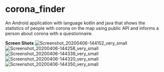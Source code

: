 # corona_finder

An Android application with language kotlin and java that shows the statistics of people with corona on the map using public API and informs a person about corona with a questionnaire.

**Screen Shots**
![Screenshot_20200406-144152_very_small](https://user-images.githubusercontent.com/23101798/78767305-ab5d4980-799f-11ea-88bf-2a398d290436.jpg)
![Screenshot_20200406-144258_very_small](https://user-images.githubusercontent.com/23101798/78767320-b1ebc100-799f-11ea-8ad7-d5e8f57650b6.jpg)
![Screenshot_20200406-144339_very_small](https://user-images.githubusercontent.com/23101798/78767344-b87a3880-799f-11ea-8c37-b37db70d3141.jpg)
![Screenshot_20200406-144320_very_small](https://user-images.githubusercontent.com/23101798/78767360-be701980-799f-11ea-9eed-672341a53f74.jpg)
![Screenshot_20200406-144350_very_small](https://user-images.githubusercontent.com/23101798/78767374-c29c3700-799f-11ea-8195-2ec9def3e9d0.jpg)

